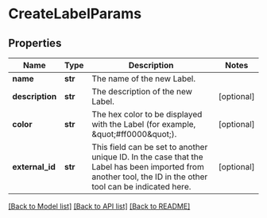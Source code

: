 # CreateLabelParams

## Properties
Name | Type | Description | Notes
------------ | ------------- | ------------- | -------------
**name** | **str** | The name of the new Label. | 
**description** | **str** | The description of the new Label. | [optional] 
**color** | **str** | The hex color to be displayed with the Label (for example, \&quot;#ff0000\&quot;). | [optional] 
**external_id** | **str** | This field can be set to another unique ID. In the case that the Label has been imported from another tool, the ID in the other tool can be indicated here. | [optional] 

[[Back to Model list]](../README.md#documentation-for-models) [[Back to API list]](../README.md#documentation-for-api-endpoints) [[Back to README]](../README.md)

